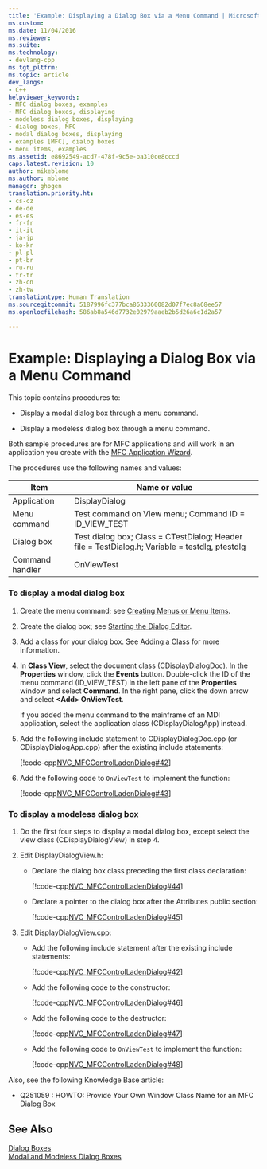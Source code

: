```yaml
---
title: 'Example: Displaying a Dialog Box via a Menu Command | Microsoft Docs'
ms.custom: 
ms.date: 11/04/2016
ms.reviewer: 
ms.suite: 
ms.technology:
- devlang-cpp
ms.tgt_pltfrm: 
ms.topic: article
dev_langs:
- C++
helpviewer_keywords:
- MFC dialog boxes, examples
- MFC dialog boxes, displaying
- modeless dialog boxes, displaying
- dialog boxes, MFC
- modal dialog boxes, displaying
- examples [MFC], dialog boxes
- menu items, examples
ms.assetid: e8692549-acd7-478f-9c5e-ba310ce8cccd
caps.latest.revision: 10
author: mikeblome
ms.author: mblome
manager: ghogen
translation.priority.ht:
- cs-cz
- de-de
- es-es
- fr-fr
- it-it
- ja-jp
- ko-kr
- pl-pl
- pt-br
- ru-ru
- tr-tr
- zh-cn
- zh-tw
translationtype: Human Translation
ms.sourcegitcommit: 5187996fc377bca8633360082d07f7ec8a68ee57
ms.openlocfilehash: 586ab8a546d7732e02979aaeb2b5d26a6c1d2a57

---
```

# Example: Displaying a Dialog Box via a Menu Command
This topic contains procedures to:  
  
-   Display a modal dialog box through a menu command.  
  
-   Display a modeless dialog box through a menu command.  
  
 Both sample procedures are for MFC applications and will work in an application you create with the [MFC Application Wizard](../mfc/reference/mfc-application-wizard.md).  
  
 The procedures use the following names and values:  
  
|Item|Name or value|  
|----------|-------------------|  
|Application|DisplayDialog|  
|Menu command|Test command on View menu; Command ID = ID_VIEW_TEST|  
|Dialog box|Test dialog box; Class = CTestDialog; Header file = TestDialog.h; Variable = testdlg, ptestdlg|  
|Command handler|OnViewTest|  
  
### To display a modal dialog box  
  
1.  Create the menu command; see [Creating Menus or Menu Items](../windows/creating-a-menu.md).  
  
2.  Create the dialog box; see [Starting the Dialog Editor](../mfc/creating-a-new-dialog-box.md).  
  
3.  Add a class for your dialog box. See [Adding a Class](../ide/adding-a-class-visual-cpp.md) for more information.  
  
4.  In **Class View**, select the document class (CDisplayDialogDoc). In the **Properties** window, click the **Events** button. Double-click the ID of the menu command (ID_VIEW_TEST) in the left pane of the **Properties** window and select **Command**. In the right pane, click the down arrow and select **\<Add> OnViewTest**.  
  
     If you added the menu command to the mainframe of an MDI application, select the application class (CDisplayDialogApp) instead.  
  
5.  Add the following include statement to CDisplayDialogDoc.cpp (or CDisplayDialogApp.cpp) after the existing include statements:  
  
     [!code-cpp[NVC_MFCControlLadenDialog#42](../mfc/codesnippet/cpp/example-displaying-a-dialog-box-via-a-menu-command_1.cpp)]  
  
6.  Add the following code to `OnViewTest` to implement the function:  
  
     [!code-cpp[NVC_MFCControlLadenDialog#43](../mfc/codesnippet/cpp/example-displaying-a-dialog-box-via-a-menu-command_2.cpp)]  
  
### To display a modeless dialog box  
  
1.  Do the first four steps to display a modal dialog box, except select the view class (CDisplayDialogView) in step 4.  
  
2.  Edit DisplayDialogView.h:  
  
    -   Declare the dialog box class preceding the first class declaration:  
  
         [!code-cpp[NVC_MFCControlLadenDialog#44](../mfc/codesnippet/cpp/example-displaying-a-dialog-box-via-a-menu-command_3.h)]  
  
    -   Declare a pointer to the dialog box after the Attributes public section:  
  
         [!code-cpp[NVC_MFCControlLadenDialog#45](../mfc/codesnippet/cpp/example-displaying-a-dialog-box-via-a-menu-command_4.h)]  
  
3.  Edit DisplayDialogView.cpp:  
  
    -   Add the following include statement after the existing include statements:  
  
         [!code-cpp[NVC_MFCControlLadenDialog#42](../mfc/codesnippet/cpp/example-displaying-a-dialog-box-via-a-menu-command_1.cpp)]  
  
    -   Add the following code to the constructor:  
  
         [!code-cpp[NVC_MFCControlLadenDialog#46](../mfc/codesnippet/cpp/example-displaying-a-dialog-box-via-a-menu-command_5.cpp)]  
  
    -   Add the following code to the destructor:  
  
         [!code-cpp[NVC_MFCControlLadenDialog#47](../mfc/codesnippet/cpp/example-displaying-a-dialog-box-via-a-menu-command_6.cpp)]  
  
    -   Add the following code to `OnViewTest` to implement the function:  
  
         [!code-cpp[NVC_MFCControlLadenDialog#48](../mfc/codesnippet/cpp/example-displaying-a-dialog-box-via-a-menu-command_7.cpp)]  
  
 Also, see the following Knowledge Base article:  
  
-   Q251059 : HOWTO: Provide Your Own Window Class Name for an MFC Dialog Box  
  
## See Also  
 [Dialog Boxes](../mfc/dialog-boxes.md)   
 [Modal and Modeless Dialog Boxes](../mfc/modal-and-modeless-dialog-boxes.md)




<!--HONumber=Jan17_HO1-->


